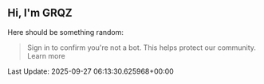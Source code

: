 ## Hi, I'm GRQZ
Here should be something random:  
> Sign in to confirm you're not a bot. This helps protect our community. Learn more


Last Update: 2025-09-27 06:13:30.625968+00:00
